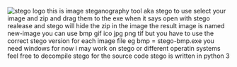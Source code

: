 ![stego logo](https://cdn.mos.cms.futurecdn.net/owYTb9X5fKpeBhgiaxD73b-970-80.jpg.webp)
this is image steganography tool
aka stego
to use select your image and zip and drag them to the exe when it says open with stego realease and stego will hide the zip in the image the result image is named new-image
you can use bmp gif ico jpg png tif
but you have to use the correct stego version for each image file
eg bmp = stego-bmp.exe
you need windows for now
i may work on stego or different operatin systems
feel free to decompile stego for the source code
stego is written in python 3
